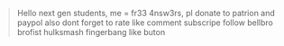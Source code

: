 > Hello next gen students, me = fr33 4nsw3rs, pl donate to patrion and paypol
> also dont forget to rate like comment subscripe follow bellbro brofist hulksmash fingerbang like buton

